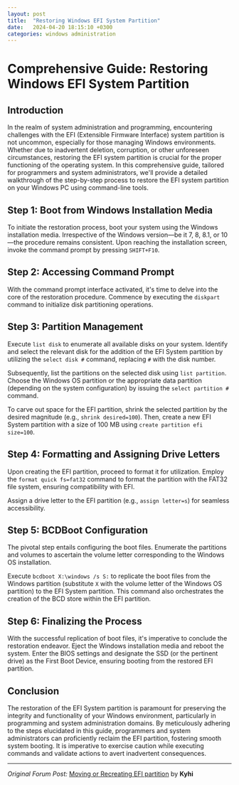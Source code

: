 ```yaml
---
layout: post
title:  "Restoring Windows EFI System Partition"
date:   2024-04-20 18:15:10 +0300
categories: windows administration
---
```


# Comprehensive Guide: Restoring Windows EFI System Partition

## Introduction
In the realm of system administration and programming, encountering challenges with the EFI (Extensible Firmware Interface) system partition is not uncommon, especially for those managing Windows environments. Whether due to inadvertent deletion, corruption, or other unforeseen circumstances, restoring the EFI system partition is crucial for the proper functioning of the operating system. In this comprehensive guide, tailored for programmers and system administrators, we'll provide a detailed walkthrough of the step-by-step process to restore the EFI system partition on your Windows PC using command-line tools.

## Step 1: Boot from Windows Installation Media
To initiate the restoration process, boot your system using the Windows installation media. Irrespective of the Windows version—be it 7, 8, 8.1, or 10—the procedure remains consistent. Upon reaching the installation screen, invoke the command prompt by pressing `SHIFT+F10`.

## Step 2: Accessing Command Prompt
With the command prompt interface activated, it's time to delve into the core of the restoration procedure. Commence by executing the `diskpart` command to initialize disk partitioning operations.

## Step 3: Partition Management
Execute `list disk` to enumerate all available disks on your system. Identify and select the relevant disk for the addition of the EFI System partition by utilizing the `select disk #` command, replacing `#` with the disk number.

Subsequently, list the partitions on the selected disk using `list partition`. Choose the Windows OS partition or the appropriate data partition (depending on the system configuration) by issuing the `select partition #` command.

To carve out space for the EFI partition, shrink the selected partition by the desired magnitude (e.g., `shrink desired=100`). Then, create a new EFI System partition with a size of 100 MB using `create partition efi size=100`.

## Step 4: Formatting and Assigning Drive Letters
Upon creating the EFI partition, proceed to format it for utilization. Employ the `format quick fs=fat32` command to format the partition with the FAT32 file system, ensuring compatibility with EFI.

Assign a drive letter to the EFI partition (e.g., `assign letter=s`) for seamless accessibility.

## Step 5: BCDBoot Configuration
The pivotal step entails configuring the boot files. Enumerate the partitions and volumes to ascertain the volume letter corresponding to the Windows OS installation.

Execute `bcdboot X:\windows /s S:` to replicate the boot files from the Windows partition (substitute `X` with the volume letter of the Windows OS partition) to the EFI System partition. This command also orchestrates the creation of the BCD store within the EFI partition.

## Step 6: Finalizing the Process
With the successful replication of boot files, it's imperative to conclude the restoration endeavor. Eject the Windows installation media and reboot the system. Enter the BIOS settings and designate the SSD (or the pertinent drive) as the First Boot Device, ensuring booting from the restored EFI partition.

## Conclusion
The restoration of the EFI System partition is paramount for preserving the integrity and functionality of your Windows environment, particularly in programming and system administration domains. By meticulously adhering to the steps elucidated in this guide, programmers and system administrators can proficiently reclaim the EFI partition, fostering smooth system booting. It is imperative to exercise caution while executing commands and validate actions to avert inadvertent consequences.

---

*Original Forum Post:* [Moving or Recreating EFI partition](https://www.tenforums.com/installation-upgrade/52837-moving-recreating-efi-partition.html#post698505) by **Kyhi**

